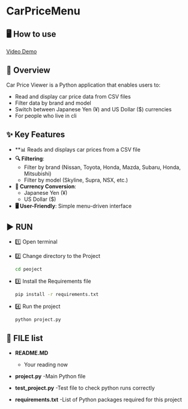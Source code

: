 # CarPriceMenu

## 🖥️ How to use
   [Video Demo](https://www.youtube.com/watch?v=b63efHsqfWY)

## 📌 Overview
Car Price Viewer is a Python application that enables users to:
- Read and display car price data from CSV files
- Filter data by brand and model
- Switch between Japanese Yen (¥) and US Dollar ($) currencies
- For people who live in cli

## ✨ Key Features
- **📊 Reads and displays car prices from a CSV file
- **🔍  Filtering**:
  - Filter by brand (Nissan, Toyota, Honda, Mazda, Subaru, Honda, Mitsubishi)
  - Filter by model (Skyline, Supra, NSX, etc.)
- **💱 Currency Conversion**:
  - Japanese Yen (¥)
  - US Dollar ($)
- **🖥️ User-Friendly**: Simple menu-driven interface

## ▶️ RUN
- 1️⃣ Open terminal

- 2️⃣ Change directory to the Project

    ```bash
    cd peoject
    ```

- 3️⃣ Install the Requirements file

    ```bash
    pip install -r requirements.txt
    ```

- 4️⃣ Run the project

    ```bash
    python project.py
    ```

## 📁 FILE list
- **README.MD**
  - Your reading now

- **project.py**
  -Main Python file

- **test_project.py**
  -Test file to check python runs correctly

- **requirements.txt**
  -List of Python packages required for this project
